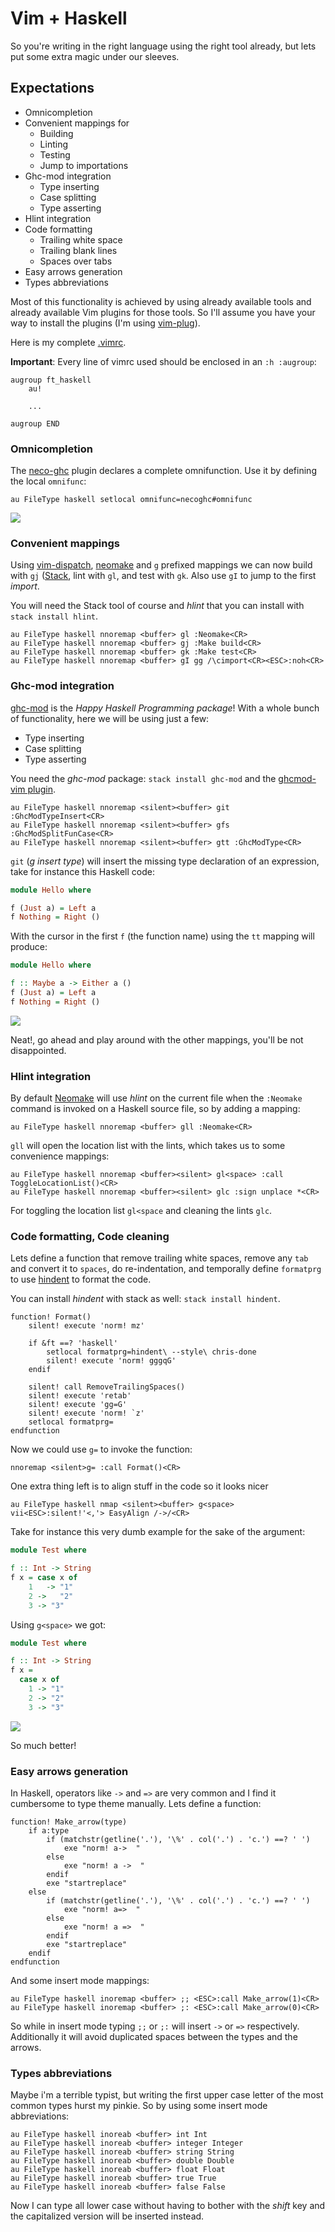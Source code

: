 # Vim + Haskell

So you're writing in the right language using the right tool already, but lets
put some extra magic under our sleeves.


## Expectations

* Omnicompletion
* Convenient mappings for
    * Building
    * Linting
    * Testing
    * Jump to importations
* Ghc-mod integration
    * Type inserting
    * Case splitting
    * Type asserting
* Hlint integration
* Code formatting
    * Trailing white space
    * Trailing blank lines
    * Spaces over tabs
* Easy arrows generation
* Types abbreviations

Most of this functionality is achieved by using already available tools and
already available Vim plugins for those tools. So I'll assume you have your way
to install the plugins (I'm using
[vim-plug](https://github.com/junegunn/vim-plug)).

Here is my complete
[.vimrc](https://github.com/alx741/dotfiles/blob/master/nvim/.config/nvim/init.vim).


**Important**: Every line of vimrc used should be enclosed in an `:h :augroup`:

    augroup ft_haskell
        au!

        ...

    augroup END


### Omnicompletion

The [neco-ghc](https://github.com/eagletmt/neco-ghc) plugin declares a complete
omnifunction. Use it by defining the local `omnifunc`:

    au FileType haskell setlocal omnifunc=necoghc#omnifunc

![](./omni.gif)


### Convenient mappings

Using [vim-dispatch](https://github.com/tpope/vim-dispatch),
[neomake](https://github.com/neomake/neomake) and `g` prefixed mappings we can
now build with `gj` ([Stack](https://docs.haskellstack.org/en/stable/README/),
lint with `gl`, and test with `gk`. Also use `gI` to jump to the first *import*.

You will need the Stack tool of course and *hlint* that you can install with
`stack install hlint`.

    au FileType haskell nnoremap <buffer> gl :Neomake<CR>
    au FileType haskell nnoremap <buffer> gj :Make build<CR>
    au FileType haskell nnoremap <buffer> gk :Make test<CR>
    au FileType haskell nnoremap <buffer> gI gg /\cimport<CR><ESC>:noh<CR>


### Ghc-mod integration

[ghc-mod](https://hackage.haskell.org/package/ghc-mod) is the *Happy Haskell
Programming package*! With a whole bunch of functionality, here we will be using
just a few:

* Type inserting
* Case splitting
* Type asserting

You need the *ghc-mod* package: `stack install ghc-mod` and the [ghcmod-vim
plugin](https://github.com/eagletmt/ghcmod-vim).

    au FileType haskell nnoremap <silent><buffer> git :GhcModTypeInsert<CR>
    au FileType haskell nnoremap <silent><buffer> gfs :GhcModSplitFunCase<CR>
    au FileType haskell nnoremap <silent><buffer> gtt :GhcModType<CR>


`git` (*g insert type*) will insert the missing type declaration of an
expression, take for instance this Haskell code:

```haskell
module Hello where

f (Just a) = Left a
f Nothing = Right ()
```

With the cursor in the first `f` (the function name) using the `tt` mapping will
produce:

```haskell
module Hello where

f :: Maybe a -> Either a ()
f (Just a) = Left a
f Nothing = Right ()
```

![](./ghcmod.gif)

Neat!, go ahead and play around with the other mappings, you'll be not
disappointed.


### Hlint integration

By default [Neomake](https://github.com/neomake/neomake) will use *hlint* on the
current file when the `:Neomake` command is invoked on a Haskell source file, so
by adding a mapping:

    au FileType haskell nnoremap <buffer> gll :Neomake<CR>

`gll` will open the location list with the lints, which takes us to some
convenience mappings:

    au FileType haskell nnoremap <buffer><silent> gl<space> :call ToggleLocationList()<CR>
    au FileType haskell nnoremap <buffer><silent> glc :sign unplace *<CR>

For toggling the location list `gl<space` and cleaning the lints `glc`.


### Code formatting, Code cleaning

Lets define a function that remove trailing white spaces, remove any `tab` and
convert it to `spaces`, do re-indentation, and temporally define `formatprg` to
use [hindent](https://github.com/chrisdone/hindent) to format the code.

You can install *hindent* with stack as well: `stack install hindent`.

    function! Format()
        silent! execute 'norm! mz'

        if &ft ==? 'haskell'
            setlocal formatprg=hindent\ --style\ chris-done
            silent! execute 'norm! gggqG'
        endif

        silent! call RemoveTrailingSpaces()
        silent! execute 'retab'
        silent! execute 'gg=G'
        silent! execute 'norm! `z'
        setlocal formatprg=
    endfunction


Now we could use `g=` to invoke the function:

    nnoremap <silent>g= :call Format()<CR>

One extra thing left is to align stuff in the code so it looks nicer

    au FileType haskell nmap <silent><buffer> g<space> vii<ESC>:silent!'<,'> EasyAlign /->/<CR>

Take for instance this very dumb example for the sake of the argument:

```Haskell
module Test where

f :: Int -> String
f x = case x of
    1   -> "1"
    2 ->   "2"
    3 -> "3"
```

Using `g<space>` we got:

```Haskell
module Test where

f :: Int -> String
f x =
  case x of
    1 -> "1"
    2 -> "2"
    3 -> "3"
```

![](./format.gif)

So much better!


### Easy arrows generation

In Haskell, operators like `->` and `=>` are very common and I find it
cumbersome to type theme manually. Lets define a function:

```vim
function! Make_arrow(type)
    if a:type
        if (matchstr(getline('.'), '\%' . col('.') . 'c.') ==? ' ')
            exe "norm! a->  "
        else
            exe "norm! a ->  "
        endif
        exe "startreplace"
    else
        if (matchstr(getline('.'), '\%' . col('.') . 'c.') ==? ' ')
            exe "norm! a=>  "
        else
            exe "norm! a =>  "
        endif
        exe "startreplace"
    endif
endfunction
```

And some insert mode mappings:

```vim
au FileType haskell inoremap <buffer> ;; <ESC>:call Make_arrow(1)<CR>
au FileType haskell inoremap <buffer> ;: <ESC>:call Make_arrow(0)<CR>
```

So while in insert mode typing `;;` or `;:` will insert `->` or `=>`
respectively. Additionally it will avoid duplicated spaces between the types and
the arrows.


### Types abbreviations

Maybe i'm a terrible typist, but writing the first upper case letter of the most
common types hurst my pinkie. So by using some insert mode abbreviations:

    au FileType haskell inoreab <buffer> int Int
    au FileType haskell inoreab <buffer> integer Integer
    au FileType haskell inoreab <buffer> string String
    au FileType haskell inoreab <buffer> double Double
    au FileType haskell inoreab <buffer> float Float
    au FileType haskell inoreab <buffer> true True
    au FileType haskell inoreab <buffer> false False

Now I can type all lower case without having to bother with the *shift* key and
the capitalized version will be inserted instead.

